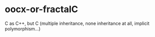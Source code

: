 oocx-or-fractalC
================

C as C++, but C (multiple inheritance, none inheritance at all, implicit polymorphism...)